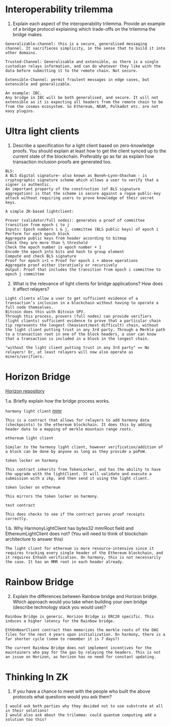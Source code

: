 # Interoperability trilemma

1. Explain each aspect of the interoperability trilemma. Provide an example of a bridge protocol explaining which trade-offs on the trilemma the bridge makes.

```
Generalizable-channel: this is a secure, generalised messaging channel. It sacrifieces simplicity, in the sense that to build it into other domains. 

Trusted-Channel: Generalisable and extensible, as there is a single custodian relays information, and can do whatever they like with the data before submitting it to the remote chain. Not secure.

Extensible-Channel: permit fraulent messages in edge cases, but extensible and generalizable.
```

```
An example: IBC.
Any bridge in IBC will be both generalised, and secure. It will not extensible as it is expecting all headers from the remote chain to be from the cosmos ecosystem. So Ethereum, NEAR, Polkadot etc. are not easy plugins.
```

# Ultra light clients

1. Describe a specification for a light client based on zero-knowledge proofs. You should explain at least how to get the client synced up to the current state of the blockchain. Preferably go as far as explain how transaction inclusion proofs are generated too.

```
BLS: 
A BLS digital signature— also known as Boneh–Lynn–Shacham - is cryptographic signature scheme which allows a user to verify that a signer is authentic.
An important property of the construction (of BLS signature aggregation) is that the scheme is secure against a rogue public-key attack without requiring users to prove knowledge of their secret keys.
```

```
A simple ZK-based lightclient:

Prover (validator/full nodes): generates a proof of committee transition from epoch i to j
Inputs: Epoch numbers i & j, committee (BLS public keys) of epoch i
Perform for each epoch block
Aggregate public keys from header according to bitmap
Check they are more than ⅔ threshold
Check the epoch number is epoch number + 1
Encode the epoch into bits and hash to group element
Compute and check BLS signature
Proof for epoch i+1 = Proof for epoch i + above operations
Aggregate proof either iteratively or recursively
Output: Proof that includes the transition from epoch i committee to epoch j committee
```

2. What is the relevance of light clients for bridge applications? How does it affect relayers?

```
Light clients allow a user to get sufficient evidence of a transaction’s inclusion in a blockchain without having to operate a full node themselves. 
Bitcoin does this with Bitcoin SPV.
Through this process, provers (full nodes) can provide verifiers (light clients) sufficient evidence to prove that a particular chain tip represents the longest (heaviest/most difficult) chain, without the light client putting trust in any 3rd party. Through a Merkle path to a transaction root in one of the block headers, a user can know that a transaction is included in a block in the longest chain.
```

```
"without the light client putting trust in any 3rd party" == No relayers! Or, at least relayers will now also operate as miners/verifiers.
```

# Horizon Bridge

[Horizon repository](https://github.com/harmony-one/horizon/tree/main/contracts)

1.a. Briefly explain how the bridge process works.

`harmony light client`
[mmr](https://github.com/mimblewimble/grin/blob/master/doc/mmr.md#merkle-mountain-ranges)
```
This is a contract that allows for relayers to add harmony data (checkpoints) to the ethereum blockchain. It does this by adding header data to a mapping of merkle mountain range roots.
```

`ethereum light client`
```
Similar to the harmony light client, however verification/addition of a block can be done by anyone as long as they provide a poPoW.
```

`token locker on harmony`
```
This contract inherits from TokenLocker, and has the ability to have the upgrade with the lightClient. It will validate and execute a submission with a zkp, and then send it using the light client.
```

`token locker on ethereum`
```
This mirrors the token locker on harmony.
```

`test contract`
```
This does checks to see if the contract parses proof receipts correctly.
```

1.b. Why HarmonyLightClient has bytes32 mmrRoot field and EthereumLightClient does not? (You will need to think of blockchain architecture to answer this)

```
The light client for ethereum is more resource-intensive since it requires tracking every single header of the Ethereum blockchain, and it requires Ethash verification. On harmony, this is not necessarily the case. It has an MMR root in each header already.
```

# Rainbow Bridge

2. Explain the differences between Rainbow bridge and Horizon bridge. Which approach would you take when building your own bridge (describe technology stack you would use)?

```
Rainbow Bridge is generic. Horizon Bridge is ERC20 specific. This induces a higher latency for the Rainbow bridge.
```

```
EthOnNearClient contract then memorizes the merkle roots of the DAG files for the next 4 years upon initialization. On harmony, there is a far shorter cycle (seem to remember it is 7 days?)
```
```
The current Rainbow Bridge does not implement incentives for the maintainers who pay for the gas by relaying the headers. This is not an issue on Horizon, as horizon has no need for constant updating.
```

# Thinking In ZK

1. If you have a chance to meet with the people who built the above protocols what questions would you ask them?

```
I would ask both parties why they decided not to use substrate at all in their solutions! 
I would also ask about the trilemma: could quantum computing add a solution too this?
```

